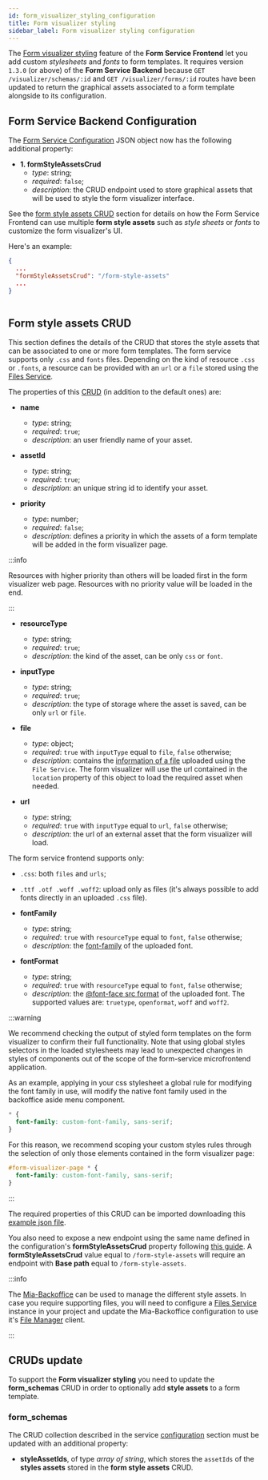 ```yaml
---
id: form_visualizer_styling_configuration
title: Form visualizer styling
sidebar_label: Form visualizer styling configuration
---
```

The [Form visualizer styling](../../runtime_suite/form-service-frontend/form_assignments) feature of the **Form Service Frontend** let you add custom *stylesheets* and *fonts* to form templates. It requires version `1.3.0` (or above) of the **Form Service Backend** because `GET /visualizer/schemas/:id` and `GET /visualizer/forms/:id` routes have been updated to return the graphical assets associated to a form template alongside to its configuration.

## Form Service Backend Configuration

The [Form Service Configuration](./20_configuration.md) JSON object now has the following additional property:

- **1. formStyleAssetsCrud**
  - *type*: string;
  - *required*: `false`;
  - *description*: the CRUD endpoint used to store graphical assets that will be used to style the form visualizer interface.

See the [form style assets CRUD](#form-style-assets-crud) section for details on how the Form Service Frontend can use multiple **form style assets** such as *style sheets*  or *fonts* to customize the form visualizer's UI.

Here's an example:

```json
{
  ...
  "formStyleAssetsCrud": "/form-style-assets"
  ...
}
  
```

## Form style assets CRUD

This section defines the details of the CRUD that stores the style assets that can be associated to one or more form templates. The form service supports only `.css` and `fonts` files. Depending on the kind of resource `.css` or `.fonts`, a resource can be provided with an `url` or a `file` stored using the [Files Service](../../runtime_suite/files-service/configuration).

The properties of this [CRUD](../../runtime_suite/crud-service/overview_and_usage) (in addition to the default ones) are:

- **name**
  - *type*: string;
  - *required*: `true`;
  - *description*: an user friendly name of your asset.

- **assetId**
  - *type*: string;
  - *required*: `true`;
  - *description*: an unique string id to identify your asset.

- **priority**
  - *type*: number;
  - *required*: `false`;
  - *description*: defines a priority in which the assets of a form template will be added in the form visualizer page.

:::info

Resources with higher priority than others will be loaded first in the form visualizer web page. Resources with no priority value will be loaded in the end.

:::

- **resourceType**
  - *type*: string;
  - *required*: `true`;
  - *description*: the kind of the asset, can be only `css` or `font`.

- **inputType**
  - *type*: string;
  - *required*: `true`;
  - *description*: the type of storage where the asset is saved, can be only `url` or `file`.

- **file**
  - *type*: object;
  - *required*: `true` with `inputType` equal to `file`, `false` otherwise;
  - *description*: contains the [information of a file](../../runtime_suite/files-service/configuration) uploaded using the `File Service`. The form visualizer will use the url contained in the `location` property of this object to load the required asset when needed.

- **url**
  - *type*: string;
  - *required*: `true` with `inputType` equal to `url`, `false` otherwise;
  - *description*: the url of an external asset that the form visualizer will load.

The form service frontend supports only:

- `.css`: both `files` and `urls`;
- `.ttf .otf .woff .woff2`: upload only as files (it's always possible to add fonts directly in an uploaded `.css` file).

- **fontFamily**
  - *type*: string;
  - *required*: `true` with `resourceType` equal to `font`, `false` otherwise;
  - *description*: the [font-family](https://developer.mozilla.org/en-US/docs/Web/CSS/font-family) of the uploaded font.

- **fontFormat**
  - *type*: string;
  - *required*: `true` with `resourceType` equal to `font`, `false` otherwise;
  - *description*: the [@font-face src format](https://developer.mozilla.org/en-US/docs/Web/CSS/@font-face) of the uploaded font. The supported values are: `truetype`, `openformat`, `woff` and `woff2`.

:::warning

We recommend checking the output of styled form templates on the form visualizer to confirm their full functionality. Note that using global styles selectors in the loaded stylesheets may lead to unexpected changes in styles of components out of the scope of the form-service microfrontend application.

As an example, applying in your css stylesheet a global rule for modifying the font family in use, will modify the native font family used in the backoffice aside menu component.

```css
* {
  font-family: custom-font-family, sans-serif;
}
```

For this reason, we recommend scoping your custom styles rules through the selection of only those elements contained in the form visualizer page:

```css
#form-visualizer-page * {
  font-family: custom-font-family, sans-serif;
}
```

:::

The required properties of this CRUD can be imported downloading this <a download target="_blank" href="/docs_files_to_download/form-service-backend/form_style_assets_crud_fields.json">example json file</a>.

You also need to expose a new endpoint using the same name defined in the configuration's **formStyleAssetsCrud** property following [this guide](../../development_suite/api-console/api-design/endpoints). A **formStyleAssetsCrud** value equal to `/form-style-assets` will require an endpoint with **Base path** equal to `/form-style-assets`.

:::info

The [Mia-Backoffice](../../microfrontend-composer/overview.md) can be used to manage the different style assets. In case you require supporting files, you will need to configure a [Files Service](../../runtime_suite/files-service/configuration) instance in your project and update the Mia-Backoffice configuration to use it's [File Manager](../../microfrontend-composer/back-kit/60_components/250_file_manager.md) client.

:::

## CRUDs update

To support the **Form visualizer styling** you need to update the **form_schemas** CRUD in order to optionally add **style assets** to a form template.

### form_schemas

The CRUD collection described in the service [configuration](configuration/#create-required-cruds) section must be updated with an additional property:

- **styleAssetIds**, of type *array of string*, which stores the `assetIds` of the **styles assets** stored in the **form style assets** CRUD.
